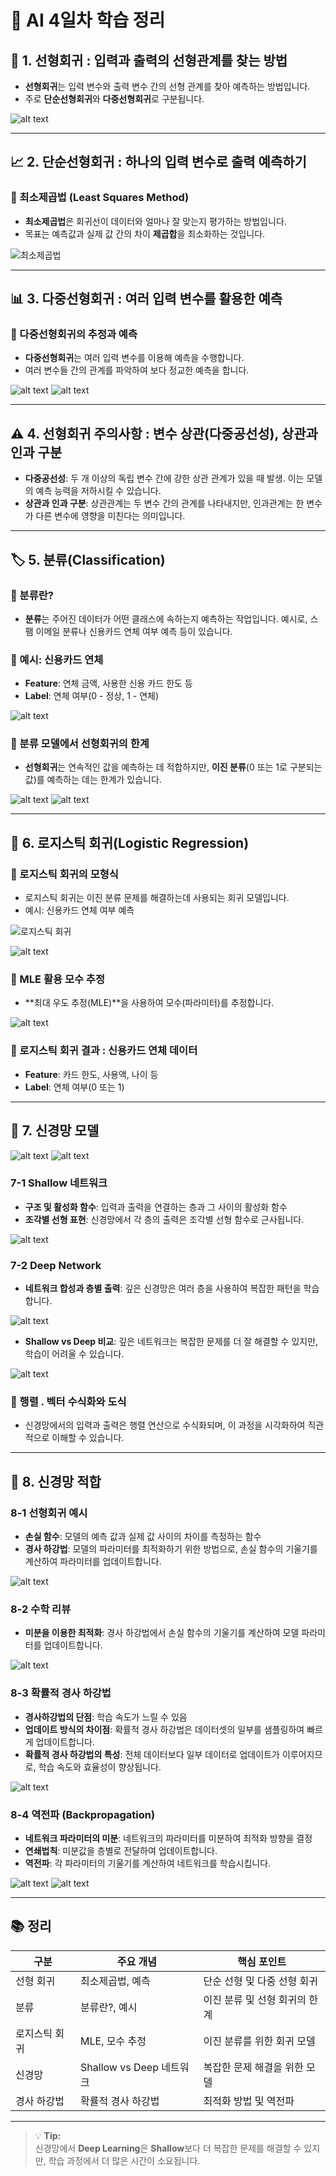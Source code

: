 # 🧠 AI 4일차 학습 정리

## 📘 1. 선형회귀 : 입력과 출력의 선형관계를 찾는 방법
- **선형회귀**는 입력 변수와 출력 변수 간의 선형 관계를 찾아 예측하는 방법입니다.
- 주로 **단순선형회귀**와 **다중선형회귀**로 구분됩니다.

![alt text](image.png)

---

## 📈 2. 단순선형회귀 : 하나의 입력 변수로 출력 예측하기

### 🔹 최소제곱법 (Least Squares Method)
- **최소제곱법**은 회귀선이 데이터와 얼마나 잘 맞는지 평가하는 방법입니다.
- 목표는 예측값과 실제 값 간의 차이 **제곱합**을 최소화하는 것입니다.

![최소제곱법](https://latex.codecogs.com/png.image?\dpi{120}&space;J(w)=\sum_{i=1}^{n}(y_i-\hat{y}_i)^2)

---

## 📊 3. 다중선형회귀 : 여러 입력 변수를 활용한 예측

### 🔹 다중선형회귀의 추정과 예측
- **다중선형회귀**는 여러 입력 변수를 이용해 예측을 수행합니다. 
- 여러 변수들 간의 관계를 파악하여 보다 정교한 예측을 합니다.

![alt text](image-1.png)
![alt text](image-2.png)

---

## ⚠️ 4. 선형회귀 주의사항 : 변수 상관(다중공선성), 상관과 인과 구분
- **다중공선성**: 두 개 이상의 독립 변수 간에 강한 상관 관계가 있을 때 발생. 이는 모델의 예측 능력을 저하시킬 수 있습니다.
- **상관과 인과 구분**: 상관관계는 두 변수 간의 관계를 나타내지만, 인과관계는 한 변수가 다른 변수에 영향을 미친다는 의미입니다.

---

## 🏷️ 5. 분류(Classification)

### 🔹 분류란?
- **분류**는 주어진 데이터가 어떤 클래스에 속하는지 예측하는 작업입니다. 예시로, 스팸 이메일 분류나 신용카드 연체 여부 예측 등이 있습니다.

### 🔹 예시: 신용카드 연체
- **Feature**: 연체 금액, 사용한 신용 카드 한도 등  
- **Label**: 연체 여부(0 - 정상, 1 - 연체)

![alt text](image-3.png)

### 🔹 분류 모델에서 선형회귀의 한계
- **선형회귀**는 연속적인 값을 예측하는 데 적합하지만, **이진 분류**(0 또는 1로 구분되는 값)를 예측하는 데는 한계가 있습니다.

![alt text](image-4.png)
![alt text](image-5.png)

---

## 🔄 6. 로지스틱 회귀(Logistic Regression)

### 🔹 로지스틱 회귀의 모형식
- 로지스틱 회귀는 이진 분류 문제를 해결하는데 사용되는 회귀 모델입니다.  
- 예시: 신용카드 연체 여부 예측

![로지스틱 회귀](https://latex.codecogs.com/png.image?\dpi{120}&space;h(x)=\frac{1}{1+e^{-z}})

![alt text](image-6.png)

### 🔹 MLE 활용 모수 추정
- **최대 우도 추정(MLE)**을 사용하여 모수(파라미터)를 추정합니다.

![alt text](image-7.png)

### 🔹 로지스틱 회귀 결과 : 신용카드 연체 데이터
- **Feature**: 카드 한도, 사용액, 나이 등  
- **Label**: 연체 여부(0 또는 1)

---

## 🧠 7. 신경망 모델

![alt text](image-8.png)
![alt text](image-9.png)

### 7-1 Shallow 네트워크
- **구조 및 활성화 함수**: 입력과 출력을 연결하는 층과 그 사이의 활성화 함수
- **조각별 선형 표현**: 신경망에서 각 층의 출력은 조각별 선형 함수로 근사됩니다.

![alt text](image-10.png)


### 7-2 Deep Network
- **네트워크 합성과 층별 출력**: 깊은 신경망은 여러 층을 사용하여 복잡한 패턴을 학습합니다.

![alt text](image-11.png)

- **Shallow vs Deep 비교**: 깊은 네트워크는 복잡한 문제를 더 잘 해결할 수 있지만, 학습이 어려울 수 있습니다.

![alt text](image-12.png)

### 🔹 행렬 . 벡터 수식화와 도식
- 신경망에서의 입력과 출력은 행렬 연산으로 수식화되며, 이 과정을 시각화하여 직관적으로 이해할 수 있습니다.

---

## 🧮 8. 신경망 적합

### 8-1 선형회귀 예시
- **손실 함수**: 모델의 예측 값과 실제 값 사이의 차이를 측정하는 함수
- **경사 하강법**: 모델의 파라미터를 최적화하기 위한 방법으로, 손실 함수의 기울기를 계산하여 파라미터를 
업데이트합니다.

![alt text](image-13.png)

### 8-2 수학 리뷰
- **미분을 이용한 최적화**: 경사 하강법에서 손실 함수의 기울기를 계산하여 모델 파라미터를 업데이트합니다.

![alt text](image-14.png)

### 8-3 확률적 경사 하강법
- **경사하강법의 단점**: 학습 속도가 느릴 수 있음
- **업데이트 방식의 차이점**: 확률적 경사 하강법은 데이터셋의 일부를 샘플링하여 빠르게 업데이트합니다.
- **확률적 경사 하강법의 특성**: 전체 데이터보다 일부 데이터로 업데이트가 이루어지므로, 학습 속도와 효율성이 향상됩니다.

![alt text](image-15.png)

### 8-4 역전파 (Backpropagation)
- **네트워크 파라미터의 미분**: 네트워크의 파라미터를 미분하여 최적화 방향을 결정
- **연쇄법칙**: 미분값을 층별로 전달하여 업데이트합니다.
- **역전파**: 각 파라미터의 기울기를 계산하여 네트워크를 학습시킵니다.

![alt text](image-16.png)
![alt text](image-17.png)

---

## 📚 정리
| 구분 | 주요 개념 | 핵심 포인트 |
|------|------------|-------------|
| 선형 회귀 | 최소제곱법, 예측 | 단순 선형 및 다중 선형 회귀 |
| 분류 | 분류란?, 예시 | 이진 분류 및 선형 회귀의 한계 |
| 로지스틱 회귀 | MLE, 모수 추정 | 이진 분류를 위한 회귀 모델 |
| 신경망 | Shallow vs Deep 네트워크 | 복잡한 문제 해결을 위한 모델 |
| 경사 하강법 | 확률적 경사 하강법 | 최적화 방법 및 역전파 |

---

> 💡 **Tip:**  
> 신경망에서 **Deep Learning**은 **Shallow**보다 더 복잡한 문제를 해결할 수 있지만, 학습 과정에서 더 많은 시간이 소요됩니다.
